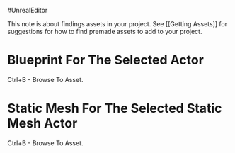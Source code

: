 #UnrealEditor

This note is about findings assets in your project.
See [[Getting Assets]] for suggestions for how to find premade assets to add to your project.

# Blueprint For The Selected Actor

Ctrl+B - Browse To Asset.

# Static Mesh For The Selected Static Mesh Actor

Ctrl+B - Browse To Asset.

